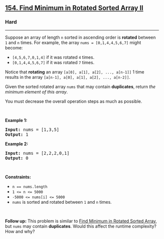 <h2><a href="https://leetcode.com/problems/find-minimum-in-rotated-sorted-array">154. Find Minimum in Rotated Sorted Array II</a></h2><h3>Hard</h3><hr><p>Suppose an array of length <code>n</code> sorted in ascending order is <strong>rotated</strong> between <code>1</code> and <code>n</code> times. For example, the array <code>nums = [0,1,4,4,5,6,7]</code> might become:</p>

<ul>
	<li><code>[4,5,6,7,0,1,4]</code> if it was rotated <code>4</code> times.</li>
	<li><code>[0,1,4,4,5,6,7]</code> if it was rotated <code>7</code> times.</li>
</ul>

<p>Notice that <strong>rotating</strong> an array <code>[a[0], a[1], a[2], ..., a[n-1]]</code> 1 time results in the array <code>[a[n-1], a[0], a[1], a[2], ..., a[n-2]]</code>.</p>

<p>Given the sorted rotated array <code>nums</code> that may contain <strong>duplicates</strong>, return <em>the minimum element of this array</em>.</p>

<p>You must decrease the overall operation steps as much as possible.</p>

<p>&nbsp;</p>
<p><strong class="example">Example 1:</strong></p>
<pre><strong>Input:</strong> nums = [1,3,5]
<strong>Output:</strong> 1
</pre><p><strong class="example">Example 2:</strong></p>
<pre><strong>Input:</strong> nums = [2,2,2,0,1]
<strong>Output:</strong> 0
</pre>
<p>&nbsp;</p>
<p><strong>Constraints:</strong></p>

<ul>
	<li><code>n == nums.length</code></li>
	<li><code>1 &lt;= n &lt;= 5000</code></li>
	<li><code>-5000 &lt;= nums[i] &lt;= 5000</code></li>
	<li><code>nums</code> is sorted and rotated between <code>1</code> and <code>n</code> times.</li>
</ul>

<p>&nbsp;</p>
<p><strong>Follow up:</strong> This problem is similar to&nbsp;<a href="https://leetcode.com/problems/find-minimum-in-rotated-sorted-array/description/" target="_blank">Find Minimum in Rotated Sorted Array</a>, but&nbsp;<code>nums</code> may contain <strong>duplicates</strong>. Would this affect the runtime complexity? How and why?</p>

<p>&nbsp;</p>
